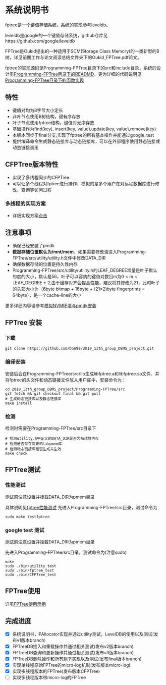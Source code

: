 # 系统说明书

fptree是一个键值存储系统，系统的实现参考leveldb。

leveldb是google的一个键值存储系统，github仓库见https://github.com/google/leveldb

FPTree是Oukid提出的一种适用于SCM(Storage Class Memory)的一类新型的B树，详见前期工作与论文阅读总结文件夹下的Oukid_FPTree.pdf论文。

fptree的实现源码见Programming-FPTree目录下的src和include目录，系统的设计见[Programming-FPTree目录下的READMD](./Programming-FPTree/README.md)，更为详细的代码说明见[Programming-FPTree目录下的函数实现](./Programming-FPTree/函数实现.md)

## 特性
- 键值对均为8字节大小定长
- 非叶节点使用B树结构，键有序存放
- 叶子节点使用fptree结构，键值对无序存放
- 基础操作为find(key), insert(key, value),update(key, value),remove(key)
- 本版本同步于final分支,实现了fptree的所有基本操作并能通过google_test
- 提供编译命令生成静态链接库与动态链接库，可以在外部程序使用静态链接或动态链接调用

## CFPTree版本特性

- 实现了多线程同步的CFPTree
- 可以让多个线程对fptree进行操作，模拟的是多个用户在对远程数据库进行修改、查询等访问过程

### 多线程的实现方案

- 详细实现方案[点击](https://github.com/Don98/2019_13th_group_DBMS_project/blob/CFPTree/Programming-FPTree/%E5%A4%9A%E7%BA%BF%E7%A8%8B%E7%9A%84%E5%AE%9E%E7%8E%B0%E6%96%B9%E6%A1%88%E8%A7%A3%E9%87%8A.md)

## 注意事项

- 确保已经安装了pmdk
- **数据存储位置默认为/mnt/mem**，如果需要修改请进入Programming-FPTree/src/utility/utility.h文件中修改DATA_DIR
- 确保数据存储的位置是持久性内存
- Programming-FPTree/src/utility/utility.h的LEAF_DEGREE常量是叶子默认的度的大小，默认是56，叶子可以容纳的键值对数目m为0 < m < LEAF_DEGREE * 2,由于缓存对齐会提高性能，建议将其修改为21，此时叶子的头部大小为（6byte bitmap + 16byte + (21*2)byte fingerprints = 64byte），是一个cache-line的大小

更多详细内容请参考[模拟NVM环境与pmdk安装](./模拟NVM环境与pmdk安装.md)

## FPTree 安装

### 下载

```
git clone https://github.com/Don98/2019_13th_group_DBMS_project.git
```

### 编译安装
安装后会在Programming-FPTree/src/lib生成libfptree.a和libfptree.so文件，并将fptree的头文件和动态链接文件放入用户库中，安装命令为：
```
cd 2019_13th_group_DBMS_project/Programming-FPTree/src
git fetch && git checkout final && git pull 
# 生成动态链接库以及静态链接库
make install                                         
```

### 检测
检测时需要在Programming-FPTree/src目录下
```
# 检测utility.h中定义的DATA_DIR是否为持续性内存
# 检测是否存在需要的libpmem库
# 检测动态链接库是否生成并生效
make check                                            
```

## FPTree测试

### 性能测试

测试前注意设置并挂载DATA_DIR为pmem目录

具体说明见[fptree性能测试](fptree性能测试.md)
先进入Programming-FPTree/src目录，测试命令为

```
sudo make testfptree
```

### google test 测试

测试前注意设置并挂载DATA_DIR为pmem目录

先进入Programming-FPTree/src目录，测试命令为(注意sudo)

```
make
sudo ./bin/utility_test
sudo ./bin/fptree_test
sudo ./bin/CFPTree_test
```

## FPTree使用
详见[FPTree使用示例](FPTree使用示例.md)

## 完成进度

- [x] 系统说明书，PAllocator实现并通过utility测试，LevelDB的使用以及测试(发布v1版本branch)
- [x] FPTreeDB插入和重载操作并通过相关测试(发布v2版本branch)
- [x] FPTreeDB查询和更新操作并通过相关测试(发布v3版本branch)
- [x] FPTreeDB删除操作和所有剩下实现以及测试(发布final版本branch)
- [x] 实现单线程原始FPTree的micro-log机制(发布版本micro-log)
- [x] 实现多线程版本的FPTree(发布版本CFPTree)
- [ ] 实现多线程版本带micro-log的FPTree

